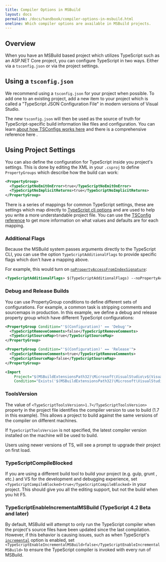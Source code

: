 ```yaml
---
title: Compiler Options in MSBuild
layout: docs
permalink: /docs/handbook/compiler-options-in-msbuild.html
oneline: Which compiler options are available in MSBuild projects.
---
```


## Overview

When you have an MSBuild based project which utilizes TypeScript such as an ASP.NET Core project, you can configure TypeScript in two ways. Either via a `tsconfig.json` or via the project settings.

## Using a `tsconfig.json`

We recommend using a `tsconfig.json` for your project when possible. To add one to an existing project, add a new item to your project which is called a "TypeScript JSON Configuration File" in modern versions of Visual Studio.

The new `tsconfig.json` will then be used as the source of truth for TypeScript-specific build information like files and configuration. You can learn  <a href="/project-config/tsconfig">about how TSConfigs works here</a>  and there is a  comprehensive reference here .

## Using Project Settings

You can also define the configuration for TypeScript inside you project's settings. This is done by editing the XML in your `.csproj` to define `PropertyGroups` which describe how the build can work:

```xml
<PropertyGroup>
  <TypeScriptNoEmitOnError>true</TypeScriptNoEmitOnError>
  <TypeScriptNoImplicitReturns>true</TypeScriptNoImplicitReturns>
</PropertyGroup>
```

There is a series of mappings for common TypeScript settings, these are settings which map directly to  <a href="/project-config/Compiler Options">TypeScript cli options</a> and are used to help you write a more understandable project file. You can use the [TSConfig reference](/project-config/tsconfig#tsconfig-reference) to get more information on what values and defaults are for each mapping.

<script setup>
import MSBuild from './demo/MSBuild.vue'; 
</script>
<DemoWrap pkg="project-config/demo"   path='MSBuild.vue'>
    <MSBuild/>
</DemoWrap>


### Additional Flags

Because the MSBuild system passes arguments directly to the TypeScript CLI, you can use the option `TypeScriptAdditionalFlags` to provide specific flags which don't have a mapping above.

For example, this would turn on [`noPropertyAccessFromIndexSignature`](/project-config/tsconfig#noPropertyAccessFromIndexSignature):

```xml
<TypeScriptAdditionalFlags> $(TypeScriptAdditionalFlags) --noPropertyAccessFromIndexSignature</TypeScriptAdditionalFlags>
```

### Debug and Release Builds

You can use PropertyGroup conditions to define different sets of configurations. For example, a common task is stripping comments and sourcemaps in production. In this example, we define a debug and release property group which have different TypeScript configurations:

```xml
<PropertyGroup Condition="'$(Configuration)' == 'Debug'">
  <TypeScriptRemoveComments>false</TypeScriptRemoveComments>
  <TypeScriptSourceMap>true</TypeScriptSourceMap>
</PropertyGroup>

<PropertyGroup Condition="'$(Configuration)' == 'Release'">
  <TypeScriptRemoveComments>true</TypeScriptRemoveComments>
  <TypeScriptSourceMap>false</TypeScriptSourceMap>
</PropertyGroup>

<Import
    Project="$(MSBuildExtensionsPath32)\Microsoft\VisualStudio\v$(VisualStudioVersion)\TypeScript\Microsoft.TypeScript.targets"
    Condition="Exists('$(MSBuildExtensionsPath32)\Microsoft\VisualStudio\v$(VisualStudioVersion)\TypeScript\Microsoft.TypeScript.targets')" />
```

### ToolsVersion

The value of `<TypeScriptToolsVersion>1.7</TypeScriptToolsVersion>` property in the project file identifies the compiler version to use to build (1.7 in this example).
This allows a project to build against the same versions of the compiler on different machines.

If `TypeScriptToolsVersion` is not specified, the latest compiler version installed on the machine will be used to build.

Users using newer versions of TS, will see a prompt to upgrade their project on first load.

### TypeScriptCompileBlocked

If you are using a different build tool to build your project (e.g. gulp, grunt , etc.) and VS for the development and debugging experience, set `<TypeScriptCompileBlocked>true</TypeScriptCompileBlocked>` in your project.
This should give you all the editing support, but not the build when you hit F5.

### TypeScriptEnableIncrementalMSBuild (TypeScript 4.2 Beta and later)

By default, MSBuild will attempt to only run the TypeScript compiler when the project's source files have been updated since the last compilation.
However, if this behavior is causing issues, such as when TypeScript's [`incremental`](/project-config/tsconfig#incremental) option is enabled, set `<TypeScriptEnableIncrementalMSBuild>false</TypeScriptEnableIncrementalMSBuild>` to ensure the TypeScript compiler is invoked with every run of MSBuild.
